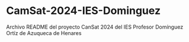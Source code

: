 # CamSat-2024-IES-Dominguez
Archivo README del proyecto CanSat 2024 del IES Profesor Domínguez Ortíz de Azuqueca de Henares
